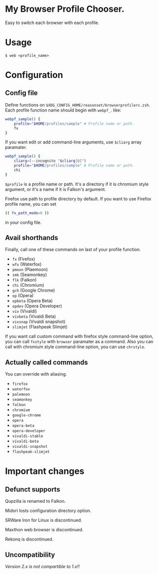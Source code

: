# My Browser Profile Chooser.
Easy to switch each browser with each profile.

# Usage

```
$ web <profile_name>
```

# Configuration

## Config file

Define functions on `$XDG_CONFIG_HOME/reasonset/browserprofilerc.zsh`.
Each profile function name should begin with `webpf_`.
like:

```zsh
webpf_sample() {
	profile="$HOME/profiles/sample" # Profile name or path.
	fx
}
```

If you want edit or add command-line arguments,
use `$cliarg` array paramater.

```zsh
webpf_sample() {
	cliarg=(--incognito "$cliarg[@]")
	profile="$HOME/profiles/sample" # Profile name or path.
	chi
}
```

`$profile` is a profile name or path.
It's a directory if it is chromium style argument,
or it's a name if it is Falkon's argument.

Firefox use path to profile directory by default.
If you want to use Firefox profile name, you can set

```zsh
(( fx_path_mode=0 ))
```

in your config file.

## Avail shorthands

Finally, call one of these commands on last of your profile function.

* `fx` (Firefox)
* `wfx` (Waterfox)
* `pmoon` (Plaemoon)
* `smk` (Seamonkey)
* `flk` (Falkon)
* `chi` (Chromium)
* `gch` (Google Chrome)
* `op` (Opera)
* `opbeta` (Opera Beta)
* `opdev` (Opera Developer)
* `viv` (Vivaldi)
* `vivbeta` (Vivaldi Beta)
* `vivsnap` (Vivaldi snapshot)
* `slimjet` (Flashpeak Slimjet)

If you want call custom command with firefox style command-line option,
you can call `fxstyle` with `browser` paramater as a command.
Also you can call with chromium style command-line option, you can use `chrstyle`.

## Actually called commands

You can override with aliasing.

* `firefox`
* `waterfox`
* `palemoon`
* `seamonkey`
* `falkon`
* `chromium`
* `google-chrome`
* `opera`
* `opera-beta`
* `opera-developer`
* `vivaldi-stable`
* `vivaldi-beta`
* `vivaldi-snapshot`
* `flashpeak-slimjet`

# Important changes

## Defunct supports

Qupzilla is renamed to Falkon.

Midori losts configuration directory option.

SRWare Iron for Linux is discontinued.

Maxthon web browser is discontinued.

Rekonq is discontinued.

## Uncompatibility

*Version 2.x is not compartible to 1.x!!*

